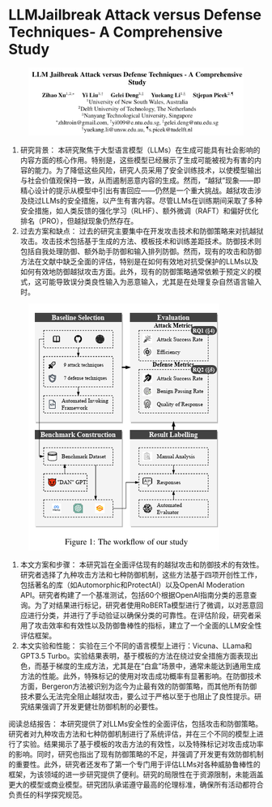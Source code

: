 # LLMJailbreak Attack versus Defense Techniques- A Comprehensive  Study

<figure><img src="../.gitbook/assets/image (9) (1) (1) (1) (1) (1) (1) (1) (1) (1) (1) (1) (1) (1) (1) (1) (1).png" alt=""><figcaption></figcaption></figure>

1. 研究背景： 本研究聚焦于大型语言模型（LLMs）在生成可能具有社会影响的内容方面的核心作用。特别是，这些模型已经展示了生成可能被视为有害的内容的能力。为了降低这些风险，研究人员采用了安全训练技术，以使模型输出与社会价值观保持一致，从而遏制恶意内容的生成。然而，“越狱”现象——即精心设计的提示从模型中引出有害回应——仍然是一个重大挑战。越狱攻击涉及绕过LLMs的安全措施，以产生有害内容。尽管LLMs在训练期间采取了多种安全措施，如人类反馈的强化学习（RLHF）、额外微调（RAFT）和偏好优化排名（PRO），但越狱现象仍然存在。
2. 过去方案和缺点： 过去的研究主要集中在开发攻击技术和防御策略来对抗越狱攻击。攻击技术包括基于生成的方法、模板技术和训练差距技术。防御技术则包括自我处理防御、额外助手防御和输入排列防御。然而，现有的攻击和防御方法在文献中缺乏全面的评估，特别是在如何有效地对抗受保护的LLMs以及如何有效地防御越狱攻击方面。此外，现有的防御策略通常依赖于预定义的模式，这可能导致误分类良性输入为恶意输入，尤其是在处理复杂自然语言输入时。

<figure><img src="../.gitbook/assets/image (10) (1) (1) (1) (1) (1) (1) (1) (1) (1) (1) (1) (1) (1) (1) (1).png" alt=""><figcaption></figcaption></figure>

1. 本文方案和步骤： 本研究旨在全面评估现有的越狱攻击和防御技术的有效性。研究者选择了九种攻击方法和七种防御机制，这些方法基于四项开创性工作，包括著名的库（如Automorphic和ProtectAI）以及OpenAI Moderation API。研究者构建了一个基准测试，包括60个根据OpenAI指南分类的恶意查询。为了对结果进行标记，研究者使用RoBERTa模型进行了微调，以对恶意回应进行分类，并进行了手动验证以确保分类的可靠性。在评估阶段，研究者采用了攻击效率和有效性以及防御鲁棒性的指标，建立了一个全面的LLM安全性评估框架。
2. 本文实验和性能： 实验在三个不同的语言模型上进行：Vicuna、LLama和GPT3.5 Turbo。实验结果表明，基于模板的方法在绕过安全措施方面表现出色，而基于梯度的生成方法，尤其是在“白盒”场景中，通常未能达到通用生成方法的性能。此外，特殊标记的使用对攻击成功概率有显著影响。在防御技术方面，Bergeron方法被识别为迄今为止最有效的防御策略，而其他所有防御技术要么无法完全阻止越狱攻击，要么过于严格以至于也阻止了良性提示。研究结果强调了开发更健壮防御机制的必要性。

阅读总结报告： 本研究提供了对LLMs安全性的全面评估，包括攻击和防御策略。研究者对九种攻击方法和七种防御机制进行了系统评估，并在三个不同的模型上进行了实验。结果揭示了基于模板的攻击方法的有效性，以及特殊标记对攻击成功率的影响。同时，研究也指出了现有防御策略的不足，并强调了开发更有效防御机制的重要性。此外，研究者还发布了第一个专门用于评估LLMs对各种威胁鲁棒性的框架，为该领域的进一步研究提供了便利。研究的局限性在于资源限制，未能涵盖更大的模型或商业模型。研究团队承诺遵守最高的伦理标准，确保所有活动都符合负责任的科学探究规范。
